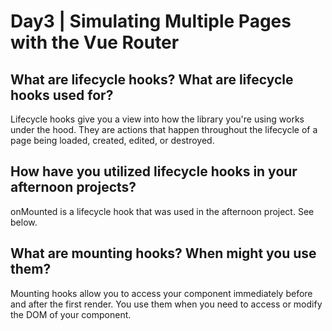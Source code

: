 # Day3 | Simulating Multiple Pages with the Vue Router

## What are lifecycle hooks? What are lifecycle hooks used for?
Lifecycle hooks give you a view into how the library you're using works under the hood.  They are actions that happen throughout the lifecycle of a page being loaded, created, edited, or destroyed.
## How have you utilized lifecycle hooks in your afternoon projects?
onMounted is a lifecycle hook that was used in the afternoon project.  See below.

## What are mounting hooks? When might you use them?
Mounting hooks allow you to access your component immediately before and after the first render.  You use them when you need to access or modify the DOM of your component.